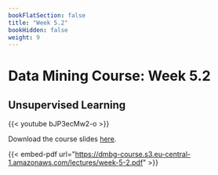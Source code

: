 ```yaml
---
bookFlatSection: false
title: "Week 5.2"
bookHidden: false
weight: 9
---
```


# Data Mining Course: Week 5.2

## Unsupervised Learning

{{< youtube bJP3ecMw2-o >}}

Download the course slides [here](https://dmbg-course.s3.eu-central-1.amazonaws.com/lectures/week-5-2.pdf).

{{< embed-pdf url="https://dmbg-course.s3.eu-central-1.amazonaws.com/lectures/week-5-2.pdf" >}}
